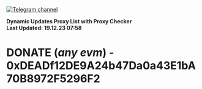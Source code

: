 [![Telegram channel](https://img.shields.io/endpoint?url=https://runkit.io/damiankrawczyk/telegram-badge/branches/master?url=https://t.me/n4z4v0d)](https://t.me/n4z4v0d) 

**Dynamic Updates Proxy List with Proxy Checker**  
**Last Updated: 19.12.23 07:58**

# DONATE (_any evm_) - 0xDEADf12DE9A24b47Da0a43E1bA70B8972F5296F2
